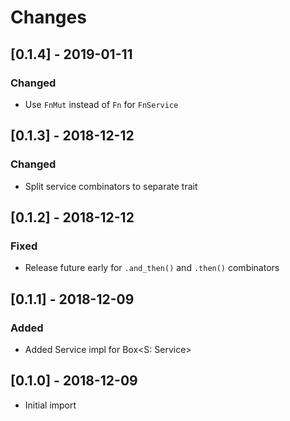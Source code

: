# Changes

## [0.1.4] - 2019-01-11

### Changed

* Use `FnMut` instead of `Fn` for `FnService`


## [0.1.3] - 2018-12-12

### Changed

* Split service combinators to separate trait


## [0.1.2] - 2018-12-12

### Fixed

* Release future early for `.and_then()` and `.then()` combinators


## [0.1.1] - 2018-12-09

### Added

* Added Service impl for Box<S: Service>


## [0.1.0] - 2018-12-09

* Initial import

